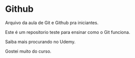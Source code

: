 # Github

Arquivo da aula de Git e Github pra iniciantes.

Este é um repositorio teste para ensinar como o Git funciona.

Saiba mais procurando no Udemy.

Gostei muito do curso.
